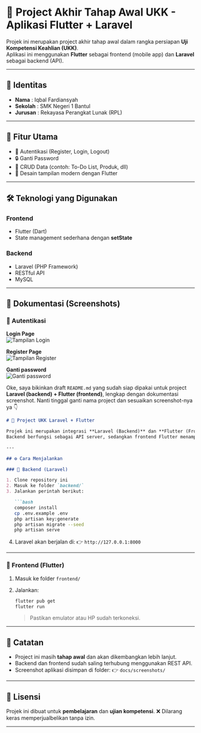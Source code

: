 # 📌 Project Akhir Tahap Awal UKK - Aplikasi Flutter + Laravel

Projek ini merupakan project akhir tahap awal dalam rangka persiapan **Uji Kompetensi Keahlian (UKK)**.  
Aplikasi ini menggunakan **Flutter** sebagai frontend (mobile app) dan **Laravel** sebagai backend (API).

---

## 👤 Identitas
- **Nama**  : Iqbal Fardiansyah  
- **Sekolah** : SMK Negeri 1 Bantul  
- **Jurusan** : Rekayasa Perangkat Lunak (RPL)  

---

## 🚀 Fitur Utama
- 🔑 Autentikasi (Register, Login, Logout)  
- 🔒 Ganti Password  
- 📂 CRUD Data (contoh: To-Do List, Produk, dll)  
- 🎨 Desain tampilan modern dengan Flutter  

---

## 🛠️ Teknologi yang Digunakan
### Frontend
- Flutter (Dart)  
- State management sederhana dengan **setState**  

### Backend
- Laravel (PHP Framework)  
- RESTful API  
- MySQL  

---

## 📱 Dokumentasi (Screenshots)

### 🔐 Autentikasi

**Login Page**  
![Tampilan Login](https://github.com/ballf327/akhir/blob/433c7900e3ef1fb27dfb44c1a9d96c1138967a7d/Screenshot%202025-09-16%20155149.png)

**Register Page**  
![Tampilan Register](https://github.com/ballf327/akhir/blob/28cc62c838edce438c18ad15c39e7fed820f65f6/Screenshot%202025-09-16%20160130.png)

**Ganti password**  
![Ganti password](https://github.com/ballf327/akhir/blob/574fafaacc337fd3d966c34adf7b9fdf352fa9c4/Screenshot%202025-09-16%20161458.png)

Oke, saya bikinkan draft `README.md` yang sudah siap dipakai untuk project **Laravel (backend) + Flutter (frontend)**, lengkap dengan dokumentasi screenshot.
Nanti tinggal ganti nama project dan sesuaikan screenshot-nya ya 👇

````markdown
# 🚀 Project UKK Laravel + Flutter

Projek ini merupakan integrasi **Laravel (Backend)** dan **Flutter (Frontend)** untuk keperluan **Ujian Kompetensi Keahlian (UKK)**.  
Backend berfungsi sebagai API server, sedangkan frontend Flutter menampilkan data ke pengguna.

---

## ⚙️ Cara Menjalankan

### 🔹 Backend (Laravel)

1. Clone repository ini
2. Masuk ke folder `backend/`
3. Jalankan perintah berikut:

   ```bash
   composer install
   cp .env.example .env
   php artisan key:generate
   php artisan migrate --seed
   php artisan serve
````

4. Laravel akan berjalan di:
   👉 `http://127.0.0.1:8000`

---

### 🔹 Frontend (Flutter)

1. Masuk ke folder `frontend/`
2. Jalankan:

   ```bash
   flutter pub get
   flutter run
   ```

   > Pastikan emulator atau HP sudah terkoneksi.

---

## 📝 Catatan

* Project ini masih **tahap awal** dan akan dikembangkan lebih lanjut.
* Backend dan frontend sudah saling terhubung menggunakan REST API.
* Screenshot aplikasi disimpan di folder:
  👉 `docs/screenshots/`

---

## 📌 Lisensi

Projek ini dibuat untuk **pembelajaran** dan **ujian kompetensi**.
❌ Dilarang keras memperjualbelikan tanpa izin.

---






